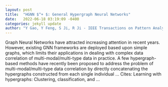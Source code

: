 ```yaml
---
layout: post
title:  "HGNN $^+ $: General Hypergraph Neural Networks"
date:   2022-06-18 03:19:09 -0400
categories: jekyll update
author: "Y Gao, Y Feng, S Ji, R Ji - IEEE Transactions on Pattern Analysis and Machine …, 2022"
---
```

Graph Neural Networks have attracted increasing attention in recent years. However, existing GNN frameworks are deployed based upon simple graphs, which limits their applications in dealing with complex data correlation of multi-modal/multi-type data in practice. A few hypergraph-based methods have recently been proposed to address the problem of multi-modal/multi-type data correlation by directly concatenating the hypergraphs constructed from each single individual …
Cites: ‪Learning with hypergraphs: Clustering, classification, and …‬  
